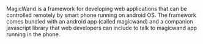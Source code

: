 MagicWand is a framework for developing web applications that can be controlled remotely by smart phone running on android OS. The framework comes bundled with an android app (called magicwand) and a companion javascript library that web developers can include to talk to magicwand app running in the phone.

